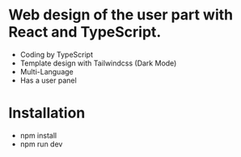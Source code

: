 # Web design of the user part with React and TypeScript.
- Coding by TypeScript
- Template design with Tailwindcss (Dark Mode)
- Multi-Language
- Has a user panel
# Installation
- npm install
- npm run dev